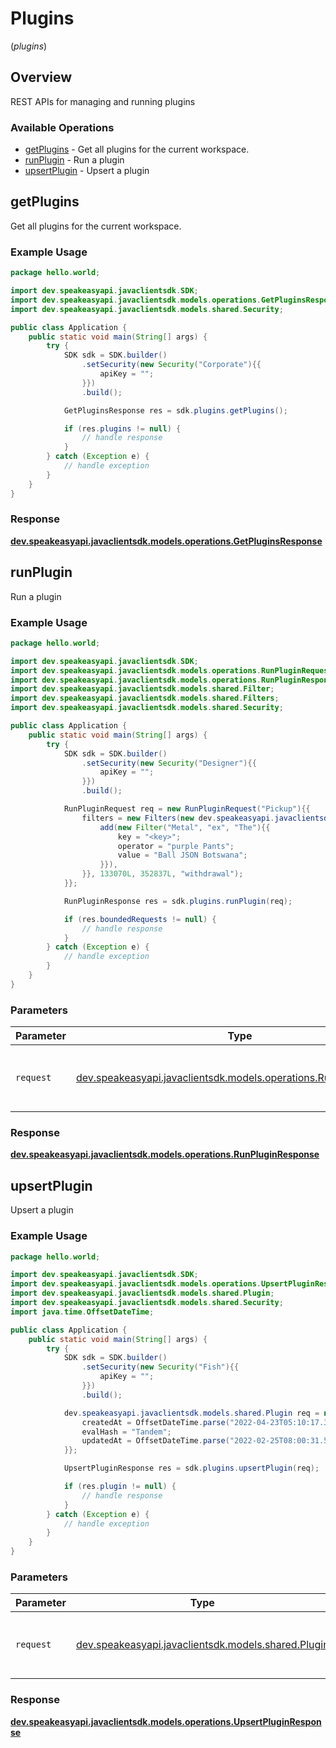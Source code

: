 # Plugins
(*plugins*)

## Overview

REST APIs for managing and running plugins

### Available Operations

* [getPlugins](#getplugins) - Get all plugins for the current workspace.
* [runPlugin](#runplugin) - Run a plugin
* [upsertPlugin](#upsertplugin) - Upsert a plugin

## getPlugins

Get all plugins for the current workspace.

### Example Usage

```java
package hello.world;

import dev.speakeasyapi.javaclientsdk.SDK;
import dev.speakeasyapi.javaclientsdk.models.operations.GetPluginsResponse;
import dev.speakeasyapi.javaclientsdk.models.shared.Security;

public class Application {
    public static void main(String[] args) {
        try {
            SDK sdk = SDK.builder()
                .setSecurity(new Security("Corporate"){{
                    apiKey = "";
                }})
                .build();

            GetPluginsResponse res = sdk.plugins.getPlugins();

            if (res.plugins != null) {
                // handle response
            }
        } catch (Exception e) {
            // handle exception
        }
    }
}
```


### Response

**[dev.speakeasyapi.javaclientsdk.models.operations.GetPluginsResponse](../../models/operations/GetPluginsResponse.md)**


## runPlugin

Run a plugin

### Example Usage

```java
package hello.world;

import dev.speakeasyapi.javaclientsdk.SDK;
import dev.speakeasyapi.javaclientsdk.models.operations.RunPluginRequest;
import dev.speakeasyapi.javaclientsdk.models.operations.RunPluginResponse;
import dev.speakeasyapi.javaclientsdk.models.shared.Filter;
import dev.speakeasyapi.javaclientsdk.models.shared.Filters;
import dev.speakeasyapi.javaclientsdk.models.shared.Security;

public class Application {
    public static void main(String[] args) {
        try {
            SDK sdk = SDK.builder()
                .setSecurity(new Security("Designer"){{
                    apiKey = "";
                }})
                .build();

            RunPluginRequest req = new RunPluginRequest("Pickup"){{
                filters = new Filters(new dev.speakeasyapi.javaclientsdk.models.shared.Filter[]{{
                    add(new Filter("Metal", "ex", "The"){{
                        key = "<key>";
                        operator = "purple Pants";
                        value = "Ball JSON Botswana";
                    }}),
                }}, 133070L, 352837L, "withdrawal");
            }};            

            RunPluginResponse res = sdk.plugins.runPlugin(req);

            if (res.boundedRequests != null) {
                // handle response
            }
        } catch (Exception e) {
            // handle exception
        }
    }
}
```

### Parameters

| Parameter                                                                                                        | Type                                                                                                             | Required                                                                                                         | Description                                                                                                      |
| ---------------------------------------------------------------------------------------------------------------- | ---------------------------------------------------------------------------------------------------------------- | ---------------------------------------------------------------------------------------------------------------- | ---------------------------------------------------------------------------------------------------------------- |
| `request`                                                                                                        | [dev.speakeasyapi.javaclientsdk.models.operations.RunPluginRequest](../../models/operations/RunPluginRequest.md) | :heavy_check_mark:                                                                                               | The request object to use for the request.                                                                       |


### Response

**[dev.speakeasyapi.javaclientsdk.models.operations.RunPluginResponse](../../models/operations/RunPluginResponse.md)**


## upsertPlugin

Upsert a plugin

### Example Usage

```java
package hello.world;

import dev.speakeasyapi.javaclientsdk.SDK;
import dev.speakeasyapi.javaclientsdk.models.operations.UpsertPluginResponse;
import dev.speakeasyapi.javaclientsdk.models.shared.Plugin;
import dev.speakeasyapi.javaclientsdk.models.shared.Security;
import java.time.OffsetDateTime;

public class Application {
    public static void main(String[] args) {
        try {
            SDK sdk = SDK.builder()
                .setSecurity(new Security("Fish"){{
                    apiKey = "";
                }})
                .build();

            dev.speakeasyapi.javaclientsdk.models.shared.Plugin req = new Plugin("Rock", "North", "exuding", "Soul"){{
                createdAt = OffsetDateTime.parse("2022-04-23T05:10:17.359Z");
                evalHash = "Tandem";
                updatedAt = OffsetDateTime.parse("2022-02-25T08:00:31.599Z");
            }};            

            UpsertPluginResponse res = sdk.plugins.upsertPlugin(req);

            if (res.plugin != null) {
                // handle response
            }
        } catch (Exception e) {
            // handle exception
        }
    }
}
```

### Parameters

| Parameter                                                                            | Type                                                                                 | Required                                                                             | Description                                                                          |
| ------------------------------------------------------------------------------------ | ------------------------------------------------------------------------------------ | ------------------------------------------------------------------------------------ | ------------------------------------------------------------------------------------ |
| `request`                                                                            | [dev.speakeasyapi.javaclientsdk.models.shared.Plugin](../../models/shared/Plugin.md) | :heavy_check_mark:                                                                   | The request object to use for the request.                                           |


### Response

**[dev.speakeasyapi.javaclientsdk.models.operations.UpsertPluginResponse](../../models/operations/UpsertPluginResponse.md)**


